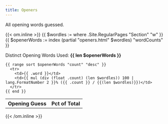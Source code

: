 ```yaml
---
title: Openers
---
```


All opening words guessed.

{{< om.inline >}}
  {{ $wordles := where .Site.RegularPages "Section" "w" }}
  {{ $openerWords := index (partial "openers.html" $wordles) "wordCounts" }}

  <p>Distinct Opening Words Used: <strong>{{ len $openerWords }}</strong></p>

  <table>
    <tr>
      <th>Opening Guess</th>
      <th>Pct of Total</th>
    </tr>

    {{ range sort $openerWords "count" "desc" }}
      <tr>
        <td>{{ .word }}</td>
        <td>{{ mul (div (float .count) (len $wordles)) 100 | lang.FormatNumber 2 }}% ({{ .count }} / {{(len $wordles)}})</td>
      </tr>
    {{ end }}
  </table>
{{< /om.inline >}}
